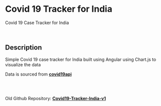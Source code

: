 # Covid 19 Tracker for India

Covid 19 Case Tracker for India

<br/>

## Description

Simple Covid 19 case tracker for India built using Angular using Chart.js to visualize the data

Data is sourced from **[covid19api](https://covid19api.com)**

<br/><br/>

Old Github Repository: **[Covid19-Tracker-India-v1](https://github.com/Bala-Logesh/Covid19-Tracker-India-v1)**

